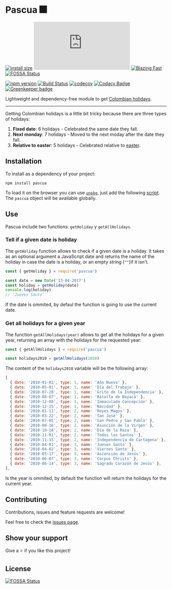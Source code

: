 # Pascua 🎆

[![install size](https://packagephobia.now.sh/badge?p=pascua)](https://packagephobia.now.sh/result?p=pascua)
[![gzip size](https://img.badgesize.io/https://unpkg.com/pascua/dist/pascua.js?compression=gzip)](https://unpkg.com/pascua/dist/pascua.js)
[![Blazing Fast](https://img.shields.io/badge/speed-blazing%20%F0%9F%94%A5-brightgreen.svg?style=flat-square)](https://twitter.com/acdlite/status/974390255393505280)
[![FOSSA Status](https://app.fossa.io/api/projects/git%2Bgithub.com%2FMauricioRobayo%2Fpascua.svg?type=shield)](https://app.fossa.io/projects/git%2Bgithub.com%2FMauricioRobayo%2Fpascua?ref=badge_shield)

[![npm version](https://badge.fury.io/js/pascua.svg)](https://badge.fury.io/js/pascua)
[![Build Status](https://github.com/MauricioRobayo/pascua/workflows/Build%20and%20Release/badge.svg)](https://github.com/MauricioRobayo/pascua/actions?query=workflow%3A%22Build+and+Release%22)
[![codecov](https://codecov.io/gh/MauricioRobayo/pascua/branch/master/graph/badge.svg)](https://codecov.io/gh/MauricioRobayo/pascua)
[![Codacy Badge](https://api.codacy.com/project/badge/Grade/a64471b907c44f7587aea4e3aab9d442)](https://www.codacy.com/app/MauricioRobayo/pascua?utm_source=github.com&utm_medium=referral&utm_content=MauricioRobayo/pascua&utm_campaign=Badge_Grade)
[![Greenkeeper badge](https://badges.greenkeeper.io/MauricioRobayo/pascua.svg)](https://greenkeeper.io/)

Lightweight and dependency-free module to get [Colombian holidays](https://www.mauriciorobayo.com/colombian-holidays).

---

Getting Colombian holidays is a little bit tricky because there are three types of holidays:

1. **Fixed date**: 6 holidays - Celebrated the same date they fall.
2. **Next monday**: 7 holidays - Moved to the next moday after the date they fall.
3. **Relative to easter**: 5 holidays - Celebrated relative to [easter](https://en.wikipedia.org/wiki/Easter).

## Installation

To install as a dependency of your project:

```shell
npm install pascua
```

To load it on the browser you can use [`unpkg`](http://unpkg.org/), just add the following [script](https://unpkg.com/pascua/dist/pascua.js). The `pascua` object will be available globally.

## Use

Pascua include two functions: `getHoliday` y `getAllHolidays`.

### Tell if a given date is holiday

The `getHoliday` function allows to check if a given date is a holiday. It takes as an optional argument a JavaScript date and returns the name of the holiday in case the date is a holiday, or an empty string (`""`)if it isn't.

```js
const { getHoliday } = require('pascua')

const date = new Date('13-04-2017')
const holiday = getHoliday(date)
console.log(holiday)
// 'Jueves Santo'
```

If the date is ommited, by defaul the function is going to use the current date.

### Get all holidays for a given year

The function `getAllHolidays(year)` allows to get all the holidays for a given year, returning an array with the holidays for the requested year:

```js
const { getAllHolidays } = require('pascua')

const holidays2010 = getAllHolidays(2010)
```

The content of the `holidays2010` variable will be the following array:

```js
[
  { date: '2010-01-01', type: 1, name: 'Año Nuevo' },
  { date: '2010-05-01', type: 1, name: 'Día del Trabajo' },
  { date: '2010-07-20', type: 1, name: 'Grito de la Independencia' },
  { date: '2010-08-07', type: 1, name: 'Batalla de Boyacá' },
  { date: '2010-12-08', type: 1, name: 'Inmaculada Concepción' },
  { date: '2010-12-25', type: 1, name: 'Navidad' },
  { date: '2010-01-11', type: 2, name: 'Reyes Magos' },
  { date: '2010-03-22', type: 2, name: 'San José' },
  { date: '2010-07-05', type: 2, name: 'San Pedro y San Pablo' },
  { date: '2010-08-16', type: 2, name: 'Asunción de la Virgen' },
  { date: '2010-10-18', type: 2, name: 'Día de la Raza' },
  { date: '2010-11-01', type: 2, name: 'Todos los Santos' },
  { date: '2010-11-15', type: 2, name: 'Independencia de Cartagena' },
  { date: '2010-04-01', type: 3, name: 'Jueves Santo' },
  { date: '2010-04-02', type: 3, name: 'Viernes Santo' },
  { date: '2010-05-17', type: 3, name: 'Ascensión de Jesús' },
  { date: '2010-06-07', type: 3, name: 'Corpus Christi' },
  { date: '2010-06-14', type: 3, name: 'Sagrado Corazón de Jesús' },
],
```

Is the year is ommited, by default the function will return the holidays for the current year.

## Contributing

Contributions, issues and feature requests are welcome!

Feel free to check the [issues page](issues/).

## Show your support

Give a ⭐️ if you like this project!

## License

[![FOSSA Status](https://app.fossa.com/api/projects/git%2Bgithub.com%2FMauricioRobayo%2Fpascua.svg?type=large)](https://app.fossa.com/projects/git%2Bgithub.com%2FMauricioRobayo%2Fpascua?ref=badge_large)
